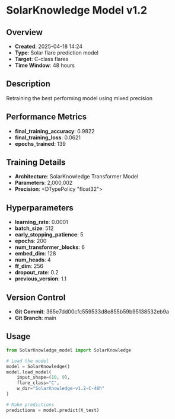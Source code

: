 # SolarKnowledge Model v1.2

## Overview
- **Created**: 2025-04-18 14:24
- **Type**: Solar flare prediction model
- **Target**: C-class flares
- **Time Window**: 48 hours

## Description
Retraining the best performing model using mixed precision

## Performance Metrics
- **final_training_accuracy**: 0.9822
- **final_training_loss**: 0.0621
- **epochs_trained**: 139


## Training Details
- **Architecture**: SolarKnowledge Transformer Model
- **Parameters**: 2,000,002
- **Precision**: <DTypePolicy "float32">

## Hyperparameters
- **learning_rate**: 0.0001
- **batch_size**: 512
- **early_stopping_patience**: 5
- **epochs**: 200
- **num_transformer_blocks**: 6
- **embed_dim**: 128
- **num_heads**: 4
- **ff_dim**: 256
- **dropout_rate**: 0.2
- **previous_version**: 1.1

## Version Control
- **Git Commit**: 365e7dd00cfc559533d8e855b59b95138532eb9a
- **Git Branch**: main

## Usage
```python
from SolarKnowledge_model import SolarKnowledge

# Load the model
model = SolarKnowledge()
model.load_model(
    input_shape=(10, 9), 
    flare_class="C", 
    w_dir="SolarKnowledge-v1.2-C-48h"
)

# Make predictions
predictions = model.predict(X_test)
```
